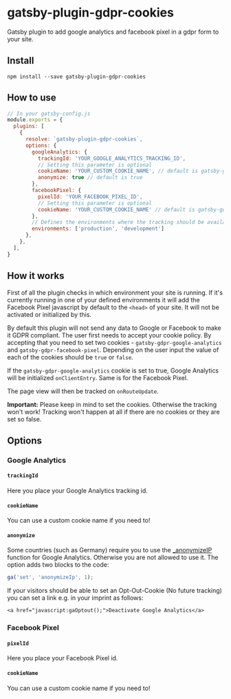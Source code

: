# gatsby-plugin-gdpr-cookies

Gatsby plugin to add google analytics and facebook pixel in a gdpr form to your site.

## Install

`npm install --save gatsby-plugin-gdpr-cookies`

## How to use

```javascript
// In your gatsby-config.js
module.exports = {
  plugins: [
    {
      resolve: `gatsby-plugin-gdpr-cookies`,
      options: {
        googleAnalytics: {
          trackingId: 'YOUR_GOOGLE_ANALYTICS_TRACKING_ID',
          // Setting this parameter is optional
          cookieName: 'YOUR_CUSTOM_COOKIE_NAME', // default is gatsby-gdpr-google-analytics
          anonymize: true // default is true
        },
        facebookPixel: {
          pixelId: 'YOUR_FACEBOOK_PIXEL_ID',
          // Setting this parameter is optional
          cookieName: 'YOUR_CUSTOM_COOKIE_NAME' // default is gatsby-gdpr-facebook-pixel
        },
        // Defines the environments where the tracking should be available  - default is ["production"]
        environments: ['production', 'development']
      },
    },
  ],
}
```

## How it works
First of all the plugin checks in which environment your site is running. If it's currently running in one of your defined environments it will add the Facebook Pixel javascript by default to the `<head>` of your site. It will not be activated or initialized by this.

By default this plugin will not send any data to Google or Facebook to make it GDPR compliant. The user first needs to accept your cookie policy. By accepting that you need to set two cookies - `gatsby-gdpr-google-analytics` and `gatsby-gdpr-facebook-pixel`. Depending on the user input the value of each of the cookies should be `true` or `false`.

If the `gatsby-gdpr-google-analytics` cookie is set to true, Google Analytics will be initialized `onClientEntry`. Same is for the Facebook Pixel.

The page view will then be tracked on `onRouteUpdate`.

__Important:__ Please keep in mind to set the cookies. Otherwise the tracking won't work! Tracking won't happen at all if there are no cookies or they are set so false.

## Options

### Google Analytics

#### `trackingId`

Here you place your Google Analytics tracking id.

#### `cookieName`

You can use a custom cookie name if you need to!

#### `anonymize`

Some countries (such as Germany) require you to use the
[\_anonymizeIP](https://support.google.com/analytics/answer/2763052) function for Google Analytics. Otherwise you are not allowed to use it. The option adds two blocks to the code:

```javascript
ga('set', 'anonymizeIp', 1);
```

If your visitors should be able to set an Opt-Out-Cookie (No future tracking)
you can set a link e.g. in your imprint as follows:

`<a href="javascript:gaOptout();">Deactivate Google Analytics</a>`

### Facebook Pixel

#### `pixelId`

Here you place your Facebook Pixel id.

#### `cookieName`

You can use a custom cookie name if you need to!
